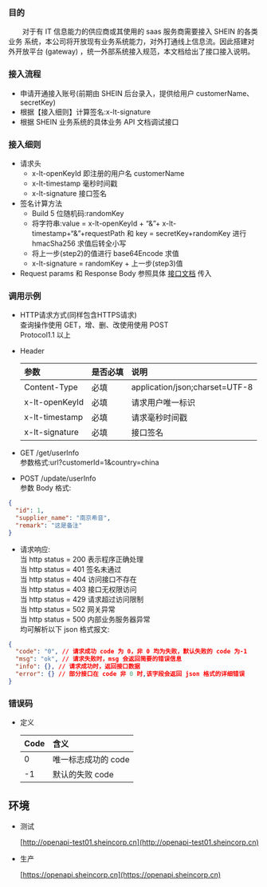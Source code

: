 ### 目的  
  &emsp;&emsp;对于有 IT 信息能力的供应商或其使用的 saas 服务商需要接入 SHEIN 的各类业务 系统，本公司将开放现有业务系统能力，对外打通线上信息流。因此搭建对外开放平台 (gateway) ，统一外部系统接入规范，本文档给出了接口接入说明。
### 接入流程  
* 申请开通接入账号(前期由 SHEIN 后台录入，提供给用户 customerName、secretKey)
* 根据【接入细则】计算签名:x-lt-signature
* 根据 SHEIN 业务系统的具体业务 API 文档调试接口
### 接入细则
* 请求头
  * x-lt-openKeyId 即注册的用户名 customerName
  * x-lt-timestamp 毫秒时间戳
  * x-lt-signature 接口签名
* 签名计算方法
  * Build 5 位随机码:randomKey
  * 将字符串:value = x-lt-openKeyId + “&”+ x-lt-timestamp+“&”+requestPath 和 key = secretKey+randomKey 进行 hmacSha256 求值后转全小写
  * 将上一步(step2)的值进行 base64Encode 求值
  * x-lt-signature = randomKey + 上一步(step3)值
* Request params 和 Response Body 参照具体 [接口文档](https://openapi-portal.sheincorp.cn/#/module/1) 传入
### 调用示例
- HTTP请求方式(同样包含HTTPS请求)  
  查询操作使用 GET，增、删、改使用使用 POST  
  Protocol1.1 以上
- Header  

  | 参数 | 是否必填 | 说明 |
  | :---- | :---- | :---- |
  | Content-Type | 必填 | application/json;charset=UTF-8 |
  | x-lt-openKeyId| 必填 | 请求用户唯一标识 |
  | x-lt-timestamp | 必填 | 请求毫秒时间戳 |
  | x-lt-signature | 必填 | 接口签名 |

- GET /get/userInfo  
参数格式:url?customerId=1&country=china
- POST /update/userInfo  
参数 Body 格式:
```json
{
  "id": 1,
  "supplier_name": "南京希音",
  "remark": "这是备注"
}
```
- 请求响应:  
当 http status = 200 表示程序正确处理  
当 http status = 401 签名未通过  
当 http status = 404 访问接口不存在  
当 http status = 403 接口无权限访问  
当 http status = 429 请求超过访问限制  
当 http status = 502 网关异常  
当 http status = 500 内部业务服务器异常  
均可解析以下 json 格式报文:
```json
{
  "code": "0", // 请求成功 code 为 0，非 0 均为失败，默认失败的 code 为-1
  "msg": "ok", // 请求失败时，msg 会返回简要的错误信息
  "info": {}, // 请求成功时，返回接口数据
  "error": {} // 部分接口在 code 非 0 时,该字段会返回 json 格式的详细错误
}
```
### 错误码

* 定义

  | Code | 含义 |
  | :---| :--- |
  | 0 | 唯一标志成功的 code |
  | -1 | 默认的失败 code |

## 环境

* 测试

  [http://openapi-test01.sheincorp.cn](http://openapi-test01.sheincorp.cn)

* 生产

  [https://openapi.sheincorp.cn](https://openapi.sheincorp.cn)